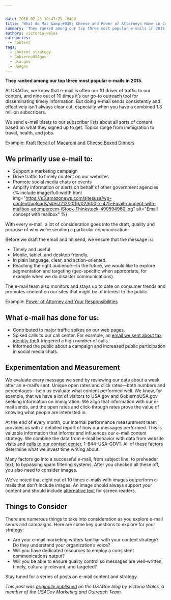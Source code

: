 ```yaml
---


date: 2016-02-26 10:47:25 -0400
title: 'What do Mac &amp;#038; Cheese and Power of Attorneys Have in Common?'
summary: 'They ranked among our top three most popular e-mails in 2015. At USAGov, we know that e-mail is often our #1 driver of traffic to our content, and nine out of 10 times it&rsquo;s our go-to outreach tool for disseminating timely information. But doing e-mail sends consistently and effectively isn&rsquo;t always clear cut, especially when'
authors: victoria-wales
categories:
  - Content
tags:
  - content strategy
  - GobiernoUSAgov
  - usa.gov
  - USAgov
---
```


**They ranked among our top three most popular e-mails in 2015.**

At USAGov, we know that e-mail is often our #1 driver of traffic to our content, and nine out of 10 times it’s our go-to outreach tool for disseminating timely information. But doing e-mail sends consistently and effectively isn’t always clear cut, especially when you have a combined 1.3 million subscribers.

We send e-mail blasts to our subscriber lists about all sorts of content based on what they signed up to get. Topics range from immigration to travel, health, and jobs.

Example: [Kraft Recall of Macaroni and Cheese Boxed Dinners](http://content.govdelivery.com/accounts/USAGOV/bulletins/f91b37?reqfrom=share)

## We primarily use e-mail to:

  * Support a marketing campaign
  * Drive traffic to timely content on our websites
  * Promote social media chats or events
  * Amplify information or alerts on behalf of other government agencies 
{% include image/full-width.html img="https://s3.amazonaws.com/sitesusa/wp-content/uploads/sites/212/2016/02/600-x-425-Email-concept-with-mailbox-adempercem-iStock-Thinkstock-499594960.jpg" alt="Email concept with mailbox" %} 

With every e-mail, a lot of consideration goes into the draft, quality and purpose of why we’re sending a particular communication.

Before we draft the email and hit send, we ensure that the message is:

  * Timely and useful
  * Mobile, tablet, and desktop friendly.
  * In plain language, clear, and action-oriented.
  * Reaching the right audience—In the future, we would like to explore segmentation and targeting (geo-specific when appropriate, for example when we do disaster communications).

The e-mail team also monitors and stays up to date on consumer trends and promotes content on our sites that might be of interest to the public.

Example: [Power of Attorney and Your Responsibilities](http://content.govdelivery.com/accounts/USAGOV/bulletins/117aab4?reqfrom=share)

## What e-mail has done for us:

  * Contributed to major traffic spikes on our web pages.
  * Spiked calls to our call center. For example, an [email we sent about tax identity theft](http://content.govdelivery.com/accounts/USAGOV/bulletins/f8dd68?reqfrom=share) triggered a high number of calls.
  * Informed the public about a campaign and increased public participation in social media chats.

## Experimentation and Measurement

We evaluate every message we send by reviewing our data about a week after an e-mail’s sent. Unique open rates and click rates—both numbers and percentages—help us evaluate what content performed well. We know, for example, that we have a lot of visitors to USA.gov and GobiernoUSA.gov seeking information on immigration. We align that information with our e-mail sends, and the open rates and click-through rates prove the value of knowing what people are interested in.

At the end of every month, our internal performance measurement team provides us with a detailed report of how our messages performed. This is valuable information that informs and influences our e-mail content strategy. We combine the data from e-mail behavior with data from website visits and [calls to our contact center](https://www.usa.gov/phone), 1-844-USA-GOV1. All of these factors determine what we invest time writing about.

Many factors go into a successful e-mail, from subject line, to preheader text, to bypassing spam filtering systems. After you checked all these off, you also need to consider images.

We’ve noted that eight out of 10 times e-mails with images outperform e-mails that don’t include images. An image should always support your content and should include [alternative text](http://webaim.org/techniques/alttext/) for screen readers.

## Things to Consider

There are numerous things to take into consideration as you explore e-mail sends and campaigns. Here are some key questions to explore for your strategy:

  * Are your e-mail marketing writers familiar with your content strategy? Do they understand your organization’s voice?
  * Will you have dedicated resources to employ a consistent communications output?
  * Will you be able to ensure quality control so messages are well-written, timely, culturally relevant, and targeted?

Stay tuned for a series of posts on e-mail content and strategy.

_This post was [originally published](https://blog.usa.gov/what-do-mac-%26-cheese-and-power-of-attorneys-have-in-common) on the USAGov blog by Victoria Wales, a member of the USAGov Marketing and Outreach Team._